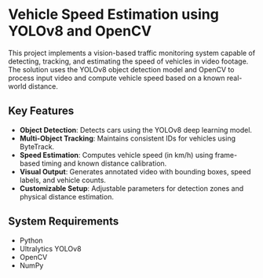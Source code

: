 # Vehicle Speed Estimation using YOLOv8 and OpenCV

This project implements a vision-based traffic monitoring system capable of detecting, tracking, and estimating the speed of vehicles in video footage. The solution uses the YOLOv8 object detection model and OpenCV to process input video and compute vehicle speed based on a known real-world distance.

## Key Features

- **Object Detection**: Detects cars using the YOLOv8 deep learning model.
- **Multi-Object Tracking**: Maintains consistent IDs for vehicles using ByteTrack.
- **Speed Estimation**: Computes vehicle speed (in km/h) using frame-based timing and known distance calibration.
- **Visual Output**: Generates annotated video with bounding boxes, speed labels, and vehicle counts.
- **Customizable Setup**: Adjustable parameters for detection zones and physical distance estimation.

## System Requirements

- Python
- Ultralytics YOLOv8
- OpenCV
- NumPy
